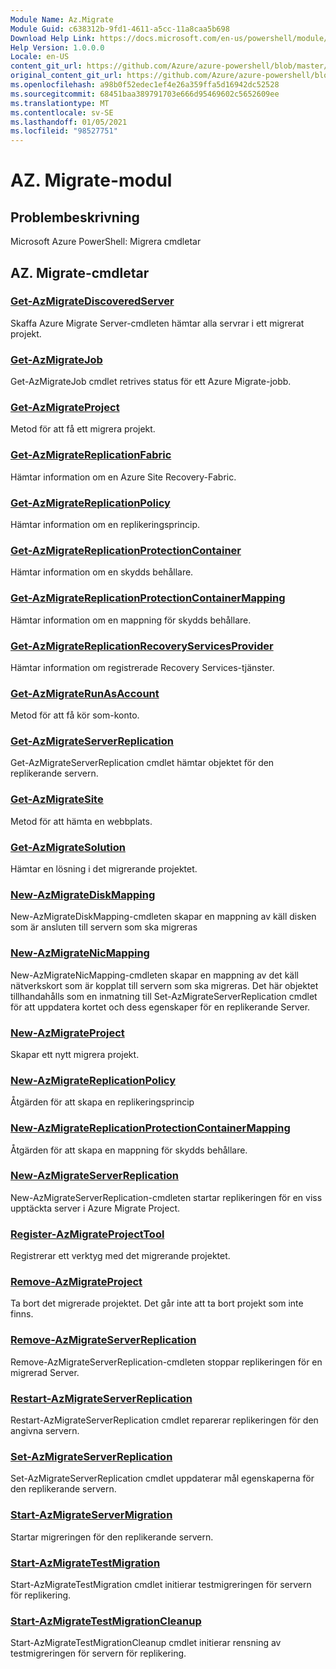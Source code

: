 ```yaml
---
Module Name: Az.Migrate
Module Guid: c638312b-9fd1-4611-a5cc-11a8caa5b698
Download Help Link: https://docs.microsoft.com/en-us/powershell/module/az.migrate
Help Version: 1.0.0.0
Locale: en-US
content_git_url: https://github.com/Azure/azure-powershell/blob/master/src/Migrate/help/Az.Migrate.md
original_content_git_url: https://github.com/Azure/azure-powershell/blob/master/src/Migrate/help/Az.Migrate.md
ms.openlocfilehash: a98b0f52edec1ef4e26a359ffa5d16942dc52528
ms.sourcegitcommit: 68451baa389791703e666d95469602c5652609ee
ms.translationtype: MT
ms.contentlocale: sv-SE
ms.lasthandoff: 01/05/2021
ms.locfileid: "98527751"
---
```

# AZ. Migrate-modul
## Problembeskrivning
Microsoft Azure PowerShell: Migrera cmdletar

## AZ. Migrate-cmdletar
### [Get-AzMigrateDiscoveredServer](Get-AzMigrateDiscoveredServer.md)
Skaffa Azure Migrate Server-cmdleten hämtar alla servrar i ett migrerat projekt.

### [Get-AzMigrateJob](Get-AzMigrateJob.md)
Get-AzMigrateJob cmdlet retrives status för ett Azure Migrate-jobb.

### [Get-AzMigrateProject](Get-AzMigrateProject.md)
Metod för att få ett migrera projekt.

### [Get-AzMigrateReplicationFabric](Get-AzMigrateReplicationFabric.md)
Hämtar information om en Azure Site Recovery-Fabric.

### [Get-AzMigrateReplicationPolicy](Get-AzMigrateReplicationPolicy.md)
Hämtar information om en replikeringsprincip.

### [Get-AzMigrateReplicationProtectionContainer](Get-AzMigrateReplicationProtectionContainer.md)
Hämtar information om en skydds behållare.

### [Get-AzMigrateReplicationProtectionContainerMapping](Get-AzMigrateReplicationProtectionContainerMapping.md)
Hämtar information om en mappning för skydds behållare.

### [Get-AzMigrateReplicationRecoveryServicesProvider](Get-AzMigrateReplicationRecoveryServicesProvider.md)
Hämtar information om registrerade Recovery Services-tjänster.

### [Get-AzMigrateRunAsAccount](Get-AzMigrateRunAsAccount.md)
Metod för att få kör som-konto.

### [Get-AzMigrateServerReplication](Get-AzMigrateServerReplication.md)
Get-AzMigrateServerReplication cmdlet hämtar objektet för den replikerande servern.

### [Get-AzMigrateSite](Get-AzMigrateSite.md)
Metod för att hämta en webbplats.

### [Get-AzMigrateSolution](Get-AzMigrateSolution.md)
Hämtar en lösning i det migrerande projektet.

### [New-AzMigrateDiskMapping](New-AzMigrateDiskMapping.md)
New-AzMigrateDiskMapping-cmdleten skapar en mappning av käll disken som är ansluten till servern som ska migreras

### [New-AzMigrateNicMapping](New-AzMigrateNicMapping.md)
New-AzMigrateNicMapping-cmdleten skapar en mappning av det käll nätverkskort som är kopplat till servern som ska migreras.
Det här objektet tillhandahålls som en inmatning till Set-AzMigrateServerReplication cmdlet för att uppdatera kortet och dess egenskaper för en replikerande Server.

### [New-AzMigrateProject](New-AzMigrateProject.md)
Skapar ett nytt migrera projekt.

### [New-AzMigrateReplicationPolicy](New-AzMigrateReplicationPolicy.md)
Åtgärden för att skapa en replikeringsprincip

### [New-AzMigrateReplicationProtectionContainerMapping](New-AzMigrateReplicationProtectionContainerMapping.md)
Åtgärden för att skapa en mappning för skydds behållare.

### [New-AzMigrateServerReplication](New-AzMigrateServerReplication.md)
New-AzMigrateServerReplication-cmdleten startar replikeringen för en viss upptäckta server i Azure Migrate Project.

### [Register-AzMigrateProjectTool](Register-AzMigrateProjectTool.md)
Registrerar ett verktyg med det migrerande projektet.

### [Remove-AzMigrateProject](Remove-AzMigrateProject.md)
Ta bort det migrerade projektet.
Det går inte att ta bort projekt som inte finns.

### [Remove-AzMigrateServerReplication](Remove-AzMigrateServerReplication.md)
Remove-AzMigrateServerReplication-cmdleten stoppar replikeringen för en migrerad Server.

### [Restart-AzMigrateServerReplication](Restart-AzMigrateServerReplication.md)
Restart-AzMigrateServerReplication cmdlet reparerar replikeringen för den angivna servern.

### [Set-AzMigrateServerReplication](Set-AzMigrateServerReplication.md)
Set-AzMigrateServerReplication cmdlet uppdaterar mål egenskaperna för den replikerande servern.

### [Start-AzMigrateServerMigration](Start-AzMigrateServerMigration.md)
Startar migreringen för den replikerande servern.

### [Start-AzMigrateTestMigration](Start-AzMigrateTestMigration.md)
Start-AzMigrateTestMigration cmdlet initierar testmigreringen för servern för replikering.

### [Start-AzMigrateTestMigrationCleanup](Start-AzMigrateTestMigrationCleanup.md)
Start-AzMigrateTestMigrationCleanup cmdlet initierar rensning av testmigreringen för servern för replikering.

